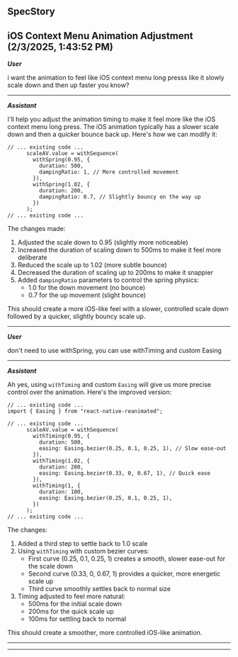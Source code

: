 ## SpecStory

## iOS Context Menu Animation Adjustment (2/3/2025, 1:43:52 PM)

_**User**_

i want the animation to feel like iOS context menu long presss like it slowly scale down and then up faster you know?

---

_**Assistant**_

I'll help you adjust the animation timing to make it feel more like the iOS context menu long press. The iOS animation typically has a slower scale down and then a quicker bounce back up. Here's how we can modify it:

```typescript:design-system/context-menu/context-menu.ios.tsx
// ... existing code ...
      scaleAV.value = withSequence(
        withSpring(0.95, {
          duration: 500,
          dampingRatio: 1, // More controlled movement
        }),
        withSpring(1.02, {
          duration: 200,
          dampingRatio: 0.7, // Slightly bouncy on the way up
        })
      );
// ... existing code ...
```

The changes made:
1. Adjusted the scale down to 0.95 (slightly more noticeable)
2. Increased the duration of scaling down to 500ms to make it feel more deliberate
3. Reduced the scale up to 1.02 (more subtle bounce)
4. Decreased the duration of scaling up to 200ms to make it snappier
5. Added `dampingRatio` parameters to control the spring physics:
   - 1.0 for the down movement (no bounce)
   - 0.7 for the up movement (slight bounce)

This should create a more iOS-like feel with a slower, controlled scale down followed by a quicker, slightly bouncy scale up.

---

_**User**_

don't need to use withSpring, you can use withTiming and custom Easing 

---

_**Assistant**_

Ah yes, using `withTiming` and custom `Easing` will give us more precise control over the animation. Here's the improved version:

```typescript:design-system/context-menu/context-menu.ios.tsx
// ... existing code ...
import { Easing } from "react-native-reanimated";

// ... existing code ...
      scaleAV.value = withSequence(
        withTiming(0.95, {
          duration: 500,
          easing: Easing.bezier(0.25, 0.1, 0.25, 1), // Slow ease-out
        }),
        withTiming(1.02, {
          duration: 200,
          easing: Easing.bezier(0.33, 0, 0.67, 1), // Quick ease
        }),
        withTiming(1, {
          duration: 100,
          easing: Easing.bezier(0.25, 0.1, 0.25, 1),
        })
      );
// ... existing code ...
```

The changes:
1. Added a third step to settle back to 1.0 scale
2. Using `withTiming` with custom bezier curves:
   - First curve (0.25, 0.1, 0.25, 1) creates a smooth, slower ease-out for the scale down
   - Second curve (0.33, 0, 0.67, 1) provides a quicker, more energetic scale up
   - Third curve smoothly settles back to normal size
3. Timing adjusted to feel more natural:
   - 500ms for the initial scale down
   - 200ms for the quick scale up
   - 100ms for settling back to normal

This should create a smoother, more controlled iOS-like animation.

---



---

